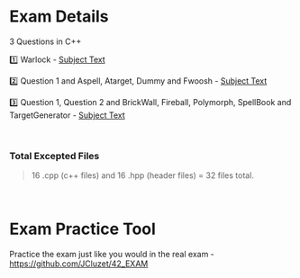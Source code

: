 # Exam Details
3 Questions in C++

:one: Warlock - [Subject Text](https://github.com/mvomiero/42-School-Exam-Rank-05/blob/fix-ex02/cpp_module_00/subject.txt)

:two: Question 1 and Aspell, Atarget, Dummy and Fwoosh - [Subject Text](https://github.com/mvomiero/42-School-Exam-Rank-05/blob/fix-ex02/cpp_module_01/subject.txt)

:three: Question 1, Question 2 and BrickWall, Fireball, Polymorph, SpellBook and TargetGenerator - [Subject Text](https://github.com/mvomiero/42-School-Exam-Rank-05/blob/fix-ex02/cpp_module_02/subject.txt)

<br>

### Total Excepted Files

> 16 .cpp (c++ files) and 16 .hpp (header files) = 32 files total.

<br>

# Exam Practice Tool

Practice the exam just like you would in the real exam - https://github.com/JCluzet/42_EXAM

